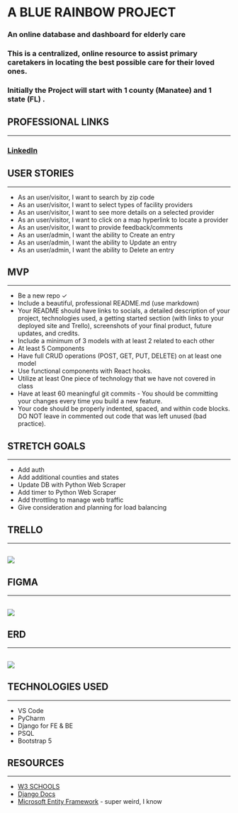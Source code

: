# A BLUE RAINBOW PROJECT

### An online database and dashboard for elderly care

### This is a centralized, online resource to assist primary caretakers in locating the best possible care for their loved ones.

### Initially the Project will start with 1 county (Manatee) and 1 state (FL) .

## PROFESSIONAL LINKS

---

### [LinkedIn](https://www.linkedin.com/in/jason-bundy)

## USER STORIES

---

- As an user/visitor, I want to search by zip code
- As an user/visitor, I want to select types of facility providers
- As an user/visitor, I want to see more details on a selected provider
- As an user/visitor, I want to click on a map hyperlink to locate a provider
- As an user/visitor, I want to provide feedback/comments
- As an user/admin, I want the ability to Create an entry
- As an user/admin, I want the ability to Update an entry
- As an user/admin, I want the ability to Delete an entry

## MVP

---

- Be a new repo &check;
- Include a beautiful, professional README.md (use markdown)
- Your README should have links to socials, a detailed description of your project, technologies used, a getting started section (with links to your deployed site and Trello), screenshots of your final product, future updates, and credits.
- Include a minimum of 3 models with at least 2 related to each other
- At least 5 Components
- Have full CRUD operations (POST, GET, PUT, DELETE) on at least one model
- Use functional components with React hooks.
- Utilize at least One piece of technology that we have not covered in class
- Have at least 60 meaningful git commits - You should be committing your changes every time you build a new feature.
- Your code should be properly indented, spaced, and within code blocks. DO NOT leave in commented out code that was left unused (bad practice).

## STRETCH GOALS

---

- Add auth
- Add additional counties and states
- Update DB with Python Web Scraper
- Add timer to Python Web Scraper
- Add throttling to manage web traffic
- Give consideration and planning for load balancing

## TRELLO

---

## [<img src="https://i.imgur.com/gaQKJDe.png" width="auto" height="auto">](https://trello.com/invite/b/1SdKlV4i/ATTI4fff3197d33c9f135d00c0c16341fbd5E8239493/a-blue-rainbow)

## FIGMA

---

## [<img src="https://i.imgur.com/H9Ewk1I.png" width="auto" height="auto">](https://www.figma.com/file/9wPt9jTNYenlrenaPXJ1EN/a-blue-rainbow?node-id=0%3A1&t=NCAIVY6DkH5cBFRv-1)

## ERD

---

## [<img src="https://i.imgur.com/15im14W.png" width="auto" height="auto">](https://lucid.app/lucidchart/484a42ec-2a22-42e9-b235-1cf9540c5ee5/edit?viewport_loc=32%2C-142%2C2160%2C2460%2C0_0&invitationId=inv_61cfa2cd-203f-49d1-976a-6ec5c7470dd5)

## TECHNOLOGIES USED

---

- VS Code
- PyCharm
- Django for FE & BE
- PSQL
- Bootstrap 5

## RESOURCES

---

- [W3 SCHOOLS](https://www.w3schools.com/)
- [Django Docs](https://docs.djangoproject.com/en/4.2/)
- [Microsoft Entity Framework](https://learn.microsoft.com/en-us/ef/core/) - super weird, I know
